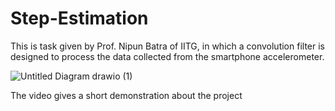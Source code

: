 # Step-Estimation
This is task given by Prof. Nipun Batra of IITG, in which a convolution filter is designed to process the data collected from the smartphone accelerometer.




![Untitled Diagram drawio (1)](https://user-images.githubusercontent.com/64730951/162627573-a04eef14-f7c3-45ca-b1b8-2e5fbcbdcef5.png)

The video gives a short demonstration about the project
